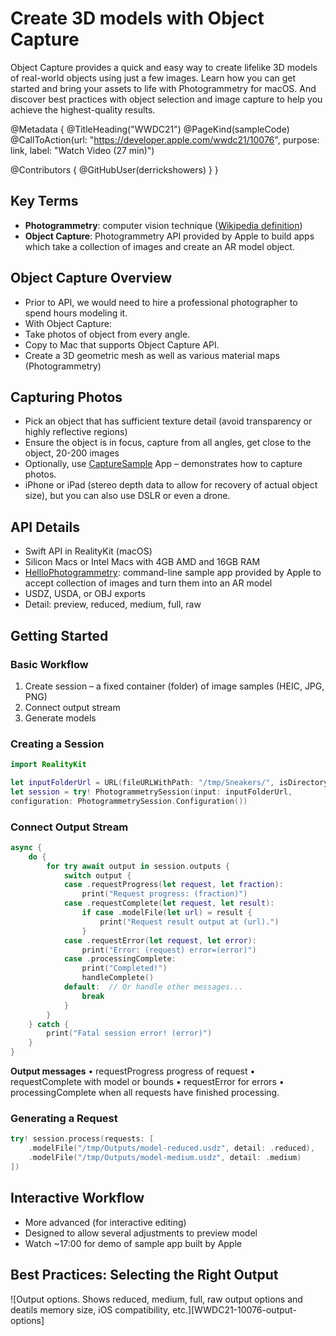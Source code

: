 # Create 3D models with Object Capture

Object Capture provides a quick and easy way to create lifelike 3D models of real-world objects using just a few images. Learn how you can get started and bring your assets to life with Photogrammetry for macOS. And discover best practices with object selection and image capture to help you achieve the highest-quality results.

@Metadata {
   @TitleHeading("WWDC21")
   @PageKind(sampleCode)
   @CallToAction(url: "https://developer.apple.com/wwdc21/10076", purpose: link, label: "Watch Video (27 min)")

   @Contributors {
      @GitHubUser(derrickshowers)
   }
}



## Key Terms
* **Photogrammetry**: computer vision technique ([Wikipedia definition](https://en.wikipedia.org/wiki/Photogrammetry))
* **Object Capture**: Photogrammetry API provided by Apple to build apps which take a collection of images and create an AR model object.

## Object Capture Overview
* Prior to API, we would need to hire a professional photographer to spend hours modeling it.
* With Object Capture:
* Take photos of object from every angle.
* Copy to Mac that supports Object Capture API.
* Create a 3D geometric mesh as well as various material maps (Photogrammetry)

## Capturing Photos
* Pick an object that has sufficient texture detail (avoid transparency or highly reflective regions)
* Ensure the object is in focus, capture from all angles, get close to the object, 20-200 images
* Optionally, use [CaptureSample](https://developer.apple.com/documentation/realitykit/taking_pictures_for_3d_object_capture) App – demonstrates how to capture photos.
* iPhone or iPad (stereo depth data to allow for recovery of actual object size), but you can also use DSLR or even a drone.

## API Details
* Swift API in RealityKit (macOS)
* Silicon Macs or Intel Macs with 4GB AMD and 16GB RAM
* [HellloPhotogrammetry](https://developer.apple.com/documentation/realitykit/creating_a_photogrammetry_command-line_app): command-line sample app provided by Apple to accept collection of images and turn them into an AR model
* USDZ, USDA, or OBJ exports
* Detail: preview, reduced, medium, full, raw

## Getting Started

### Basic Workflow

1. Create session – a fixed container (folder) of image samples (HEIC, JPG, PNG)
2. Connect output stream
3. Generate models

### Creating a Session

```swift
import RealityKit

let inputFolderUrl = URL(fileURLWithPath: "/tmp/Sneakers/", isDirectory: true)
let session = try! PhotogrammetrySession(input: inputFolderUrl,
configuration: PhotogrammetrySession.Configuration())
```

### Connect Output Stream

```swift
async {
    do {
        for try await output in session.outputs {
            switch output {
            case .requestProgress(let request, let fraction):
                print("Request progress: (fraction)")
            case .requestComplete(let request, let result):
                if case .modelFile(let url) = result {
                    print("Request result output at (url).")
                }
            case .requestError(let request, let error):
                print("Error: (request) error=(error)")
            case .processingComplete:
                print("Completed!")
                handleComplete()
            default:  // Or handle other messages...
                break
            }
        }
    } catch {
        print("Fatal session error! (error)")
    }
}
```

**Output messages**
• requestProgress progress of request
• requestComplete with model or bounds
• requestError for errors
• processingComplete when all requests have finished processing.

### Generating a Request

```swift
try! session.process(requests: [
    .modelFile("/tmp/Outputs/model-reduced.usdz", detail: .reduced),
    .modelFile("/tmp/Outputs/model-medium.usdz", detail: .medium)
])
```

## Interactive Workflow

* More advanced (for interactive editing)
* Designed to allow several adjustments to preview model
* Watch ~17:00 for demo of sample app built by Apple

## Best Practices: Selecting the Right Output

![Output options. Shows reduced, medium, full, raw output options and deatils memory size, iOS compatibility, etc.][WWDC21-10076-output-options]
